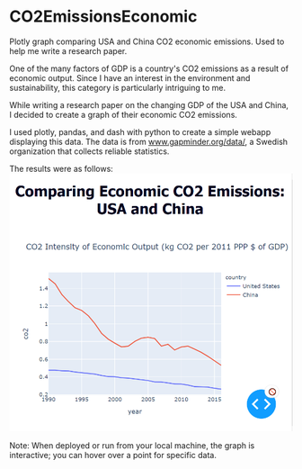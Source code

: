 # CO2EmissionsEconomic
Plotly graph comparing USA and China CO2 economic emissions. Used to help me write a research paper.

One of the many factors of GDP is a country's CO2 emissions as a result of economic output. Since I have an interest in the environment and sustainability, this category is particularly intriguing to me.

While writing a research paper on the changing GDP of the USA and China, I decided to create a graph of their economic CO2 emissions.

I used plotly, pandas, and dash with python to create a simple webapp displaying this data. The data is from www.gapminder.org/data/, a Swedish organization that collects reliable statistics.

The results were as follows:
![Image of Graph](graph.PNG)

Note: When deployed or run from your local machine, the graph is interactive; you can hover over a point for specific data.

